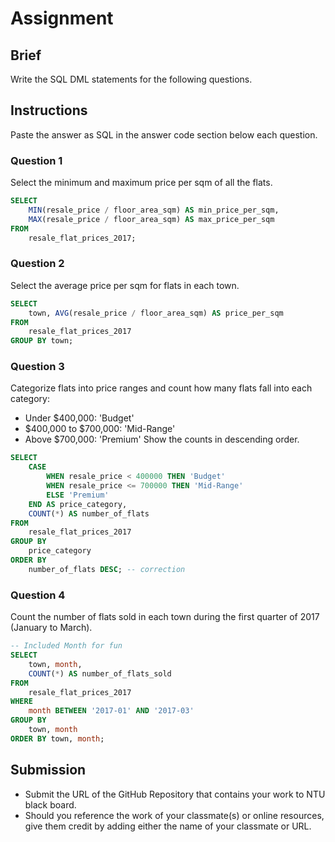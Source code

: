 # Assignment

## Brief

Write the SQL DML statements for the following questions.

## Instructions

Paste the answer as SQL in the answer code section below each question.

### Question 1

Select the minimum and maximum price per sqm of all the flats.

```sql
SELECT
    MIN(resale_price / floor_area_sqm) AS min_price_per_sqm,
    MAX(resale_price / floor_area_sqm) AS max_price_per_sqm
FROM
    resale_flat_prices_2017;
```

### Question 2

Select the average price per sqm for flats in each town.

```sql
SELECT
	town, AVG(resale_price / floor_area_sqm) AS price_per_sqm
FROM
    resale_flat_prices_2017
GROUP BY town;
```

### Question 3

Categorize flats into price ranges and count how many flats fall into each category:

- Under $400,000: 'Budget'
- $400,000 to $700,000: 'Mid-Range'
- Above $700,000: 'Premium'
  Show the counts in descending order.

```sql
SELECT
    CASE
        WHEN resale_price < 400000 THEN 'Budget'
        WHEN resale_price <= 700000 THEN 'Mid-Range'
        ELSE 'Premium'
    END AS price_category,
    COUNT(*) AS number_of_flats
FROM
    resale_flat_prices_2017
GROUP BY
    price_category
ORDER BY 
    number_of_flats DESC; -- correction
```

### Question 4

Count the number of flats sold in each town during the first quarter of 2017 (January to March).

```sql
-- Included Month for fun
SELECT
    town, month,
    COUNT(*) AS number_of_flats_sold
FROM
    resale_flat_prices_2017
WHERE
    month BETWEEN '2017-01' AND '2017-03'
GROUP BY
    town, month
ORDER BY town, month;
```

## Submission

- Submit the URL of the GitHub Repository that contains your work to NTU black board.
- Should you reference the work of your classmate(s) or online resources, give them credit by adding either the name of your classmate or URL.
